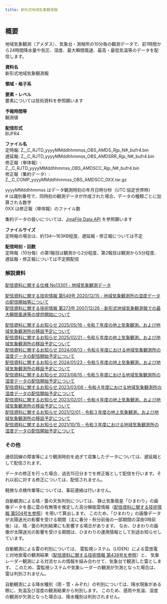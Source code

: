 ```yaml
---
title: 新形式地域気象観測報
---
```


## 概要
地域気象観測（アメダス）、気象台・測候所の10分毎の観測データで、前1時間から24時間降水量や気圧、湿度、最大瞬間風速、最高・最低気温等のデータを配信します。


**資料名** <br/>
新形式地域気象観測報

**領域・格子系** <br/>


**要素・レベル** <br/>
要素については技術資料を参照願います

**予報時間等** <br/>
観測値

**配信形式** <br/>
BUFR4

**ファイル名** <br/>
定時報: Z__C_RJTD_yyyyMMddhhmmss_OBS_AMDS_Rjp_N#_bufr4.bin <br/>
遅延報: Z__C_RJTD_yyyyMMddhhmmss_OBS_AMDSRR_Rjp_N#_bufr4.bin <br/>
修正報（単体報）: Z__C_RJTD_yyyyMMddhhmmss_OBS_AMDSCC_Rjp_N#_bufr4.bin <br/>
修正報（集約データ）: Z__C_COMP_yyyyMMddhhmmss_OBS_AMDSCC_0XX.tar.gz

yyyyMMddhhmmss はデータ観測時刻の年月日時分秒（UTC:協定世界時） <br/>
\# は識別番号で、同時刻の観測データが作成された場合、データの種類ごとに加算される数字 <br/>
0XX は修正報（単体報）のファイル数

集約データの扱いについては、[JmaFile Data API](/docs/reference/api/v1/jmafile.data.md#format-concat) を参照願います

**ファイルサイズ** <br/>
定時報の場合は、約134～163KB程度、遅延報・修正報については不定

**配信時刻・回数** <br/>
定時報（10分毎）の第1報目は観測から2分程度、第2報目は観測から5分程度、遅延報・修正報については不定期配信

### 解説資料
[配信資料に関する仕様 No13301 - 地域気象観測データ](https://www.data.jma.go.jp/suishin/shiyou/pdf/no13301)


[配信資料に関する技術情報 第549号 2020/12/15 - 地域気象観測所の湿度データの配信開始等について](https://dmdata.jp/docs/jma/technical/549.pdf) <br/>
[配信資料に関する技術情報 第273号 2007/12/26 - 新形式地域気象観測報での最大瞬間風速等の提供開始について](https://dmdata.jp/docs/jma/technical/273.pdf)


[配信資料に関するお知らせ 2025/05/16 - 令和７年度の地上気象観測、および地域気象観測所の移設予定について](https://dmdata.jp/docs/jma/notice/20250516a.pdf) <br/>
[配信資料に関するお知らせ 2025/02/21 - 令和６年度の地上気象観測、および地域気象観測所の移設予定について](https://dmdata.jp/docs/jma/notice/20250221a.pdf) <br/>
[配信資料に関するお知らせ 2024/09/13 - 令和６年度における地域気象観測所の湿度データの配信開始予定について](https://dmdata.jp/docs/jma/notice/20240913c.pdf) <br/>
[配信資料に関するお知らせ 2024/01/23 - 令和５年度の地上気象観測、および地域気象観測所の移設予定について](https://dmdata.jp/docs/jma/notice/20240123b.pdf) <br/>
[配信資料に関するお知らせ 2023/08/15 - 令和５年度における地域気象観測所の湿度データの配信開始予定について](https://dmdata.jp/docs/jma/notice/20230815a.pdf) <br/>
[配信資料に関するお知らせ 2023/03/08 - 令和４年度における地域気象観測所の湿度データの配信開始予定について](https://dmdata.jp/docs/jma/notice/20230815a.pdf) <br/>
[配信資料に関するお知らせ 2023/02/01 - 令和４年度の地上気象観測、および地域気象観測所の移設予定について](https://dmdata.jp/docs/jma/notice/20230201c.pdf) <br/>
[配信資料に関するお知らせ 2021/12/01 - 令和３年度の地上気象観測、および地域気象観測所の移設予定について](https://dmdata.jp/docs/jma/notice/20211201a.pdf) <br/>
[配信資料に関するお知らせ 2021/10/15 - 令和３年度における地域気象観測所の湿度データの配信開始予定について](https://dmdata.jp/docs/jma/notice/20211015a.pdf) 


### その他
通信回線の障害等により観測時刻を過ぎて収集したデータについては、遅延報として配信されます。

データの修正を行った場合、過去15日分までを修正報として配信を行います。それ以前に対する修正については、配信されません。

軽微な点検作業等については、事前連絡は行いません。

自動観測による晴／曇の天気判別については、
静止気象衛星「ひまわり」の画像データを基に雲の有無等を推定した高分解能雲情報（[配信資料に関する技術情報 第504号を参照](https://dmdata.jp/docs/jma/technical/504.pdf)）を用いて算出します。
このため、「ひまわり」の画像データが太陽迷光の影響を受ける期間（主に春分・秋分前後の一部期間の深夜0時前後）は、晴／曇の判別結果にも影響する場合があります。
なお、ひまわりの画像が太陽迷光の影響を受ける期間は、ひまわりの運用情報として別途お知らせしています。

自動観測による雷の判別については、
雷監視システム（LIDEN）による雲放電と対地放電の観測結果（[配信資料に関する技術情報 第438号を参照](https://dmdata.jp/docs/jma/technical/438.pdf)）と、 
気象レーダー観測による対流セルの情報を組み合わせて、気象台で観測した雷とします。
このため、雷監視システムや気象レーダーの観測が欠測となった場合は、雷は判別されません。

自動観測による降水種別（雨・雪・みぞれ）の判別については、降水現象がある際に、気温及び湿度の観測結果から判別します。
このため、感雨や気温、湿度の観測が欠測となった場合は、降水種別は判別されません。

